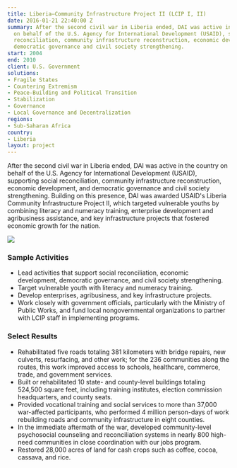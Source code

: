 ```yaml
---
title: Liberia—Community Infrastructure Project II (LCIP I, II)
date: 2016-01-21 22:40:00 Z
summary: After the second civil war in Liberia ended, DAI was active in the country
  on behalf of the U.S. Agency for International Development (USAID), supporting social
  reconciliation, community infrastructure reconstruction, economic development, and
  democratic governance and civil society strengthening.
start: 2004
end: 2010
client: U.S. Government
solutions:
- Fragile States
- Countering Extremism
- Peace-Building and Political Transition
- Stabilization
- Governance
- Local Governance and Decentralization
regions:
- Sub-Saharan Africa
country:
- Liberia
layout: project
---
```


After the second civil war in Liberia ended, DAI was active in the country on behalf of the U.S. Agency for International Development (USAID), supporting social reconciliation, community infrastructure reconstruction, economic development, and democratic governance and civil society strengthening. Building on this presence, DAI was awarded USAID's Liberia Community Infrastructure Project II, which targeted vulnerable youths by combining literacy and numeracy training, enterprise development and agribusiness assistance, and key infrastructure projects that fostered economic growth for the nation.

![][1]

### Sample Activities

* Lead activities that support social reconciliation, economic development, democratic governance, and civil society strengthening.
* Target vulnerable youth with literacy and numeracy training.
* Develop enterprises, agribusiness, and key infrastructure projects.
* Work closely with government officials, particularly with the Ministry of Public Works, and fund local nongovernmental organizations to partner with LCIP staff in implementing programs.

### Select Results

* Rehabilitated five roads totaling 381 kilometers with bridge repairs, new culverts, resurfacing, and other work; for the 236 communities along the routes, this work improved access to schools, healthcare, commerce, trade, and government services.
* Built or rehabilitated 10 state- and county-level buildings totaling 524,500 square feet, including training institutes, election commission headquarters, and county seats.
* Provided vocational training and social services to more than 37,000 war-affected participants, who performed 4 million person-days of work rebuilding roads and community infrastructure in eight counties.
* In the immediate aftermath of the war, developed community-level psychosocial counseling and reconciliation systems in nearly 800 high-need communities in close coordination with our jobs program.
* Restored 28,000 acres of land for cash crops such as coffee, cocoa, cassava, and rice.

[1]: https://assetify-dai.com/projects/LCIPII.jpg
